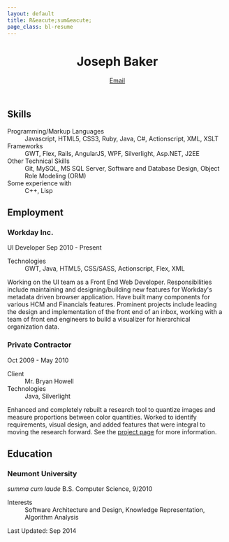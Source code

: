 ```yaml
---
layout: default
title: R&eacute;sum&eacute;
page_class: bl-resume
---
```


<header>
  <h1>Joseph Baker</h1>
  <a id="email" class="bl-contact" user="joseph" href="/contact/joseph/josephbaker/net"></a>
  <a class="bl-email" href="/" data-email="MVvjjMGyA2bygrben99wGhJ9VSaY/bTEgenDoXsa8ZrCpwl7OBYYdpn8AnY=">Email</a>
</header>

<h2>Skills</h2>
<section>
<dl class="bl-skills">
  <dt>Programming/Markup Languages</dt>
  <dd>Javascript, HTML5, CSS3, Ruby, Java, C#, Actionscript, XML, XSLT</dd>
  <dt>Frameworks</dt>
  <dd>GWT, Flex, Rails, AngularJS, WPF, Silverlight, Asp.NET, J2EE</dd>
  <dt>Other Technical Skills</dt>
  <dd>Git, MySQL, MS SQL Server, Software and Database Design, Object Role Modeling (ORM)</dd>
  <dt>Some experience with</dt>
  <dd>C++, Lisp</dd>
</dl>
</section>

<h2>Employment</h2>
<section>
<h3>Workday Inc.</h3>
<span>UI Developer</span>
<span class="bl-info bl-info-job_date">Sep 2010 - Present</span>
<dl>
  <dt>Technologies</dt>
  <dd>GWT, Java, HTML5, CSS/SASS, Actionscript, Flex, XML</dd>
</dl>
<p>Working on the UI team as a Front End Web Developer. Responsibilities include maintaining and designing/building new features for Workday's metadata driven browser application. Have built many components for various HCM and Financials features. Prominent projects include leading the design and implementation of the front end of an inbox, working with a team of front end engineers to build a visualizer for hierarchical organization data.</p>
<h3>Private Contractor</h3>
<span class="bl-info bl-info-job_date">Oct 2009 - May 2010</span>
<dl>
  <dt>Client</dt>
  <dd>Mr. Bryan Howell</dd>  
  <dt>Technologies</dt>
  <dd>Java, Silverlight</dd>
</dl>
<p>Enhanced and completely rebuilt a research tool to quantize images and measure proportions between color quantities. Worked to identify requirements, visual design, and added features that were integral to moving the research forward. <span class="bl-web_only">See the <a href="/pages/projects/color_proportion.html">project page</a> for more information.</span></p>
</section>

<h2>Education</h2>
<section>
<h3>Neumont University</h3>
<em>summa cum laude</em>
<span class="bl-info bl-info-degree">B.S. Computer Science, 9/2010</span>
<dl>
  <dt>Interests</dt>
  <dd>Software Architecture and Design, Knowledge Representation, Algorithm Analysis</dd>
</dl>
</section>
<footer><date class="bl-info" pubdate="09-2014">Last Updated: Sep 2014</date></footer>
